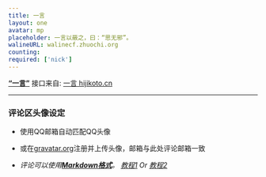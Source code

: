 ```yaml
---
title: 一言
layout: one
avatar: mp
placeholder: 一言以蔽之，曰：“思无邪”。
walineURL: walinecf.zhuochi.org
counting: 
required: ['nick']
---
```

**[“一言”](/one)** 接口来自: [一言 hijikoto.cn](https://hitokoto.cn)

---

### 评论区头像设定

* 使用QQ邮箱自动匹配QQ头像

* 或在[gravatar.org](http://cn.gravatar.org/)注册并上传头像，邮箱与此处评论邮箱一致

* *评论可以使用[**Markdown格式**](https://commonmark.org/help/)。    [教程1](https://www.runoob.com/markdown/md-tutorial.html) Or [教程2](https://markdown.tw)*
